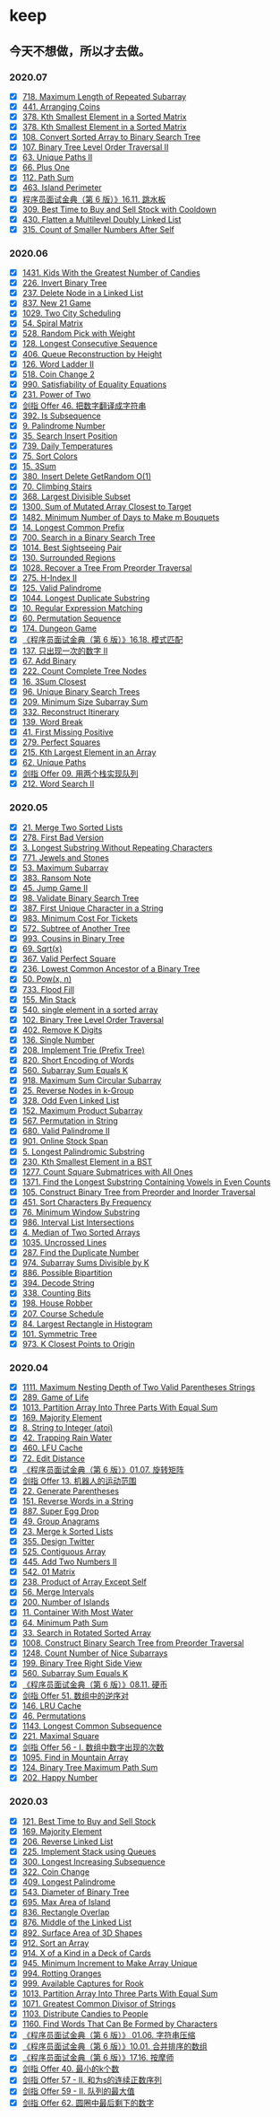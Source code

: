 # keep

## 今天不想做，所以才去做。

### 2020.07

-   [x] [718. Maximum Length of Repeated Subarray](https://github.com/Tcdian/keep/issues/241)
-   [x] [441. Arranging Coins](https://github.com/Tcdian/keep/issues/242)
-   [x] [378. Kth Smallest Element in a Sorted Matrix](https://github.com/Tcdian/keep/issues/243)
-   [x] [378. Kth Smallest Element in a Sorted Matrix](https://github.com/Tcdian/keep/issues/243)
-   [x] [108. Convert Sorted Array to Binary Search Tree](https://github.com/Tcdian/keep/issues/244)
-   [x] [107. Binary Tree Level Order Traversal II](https://github.com/Tcdian/keep/issues/245)
-   [x] [63. Unique Paths II](https://github.com/Tcdian/keep/issues/246)
-   [x] [66. Plus One](https://github.com/Tcdian/keep/issues/247)
-   [x] [112. Path Sum](https://github.com/Tcdian/keep/issues/248)
-   [x] [463. Island Perimeter](https://github.com/Tcdian/keep/issues/249)
-   [x] [程序员面试金典（第 6 版）》16.11. 跳水板](https://github.com/Tcdian/keep/issues/250)
-   [x] [309. Best Time to Buy and Sell Stock with Cooldown](https://github.com/Tcdian/keep/issues/251)
-   [x] [430. Flatten a Multilevel Doubly Linked List](https://github.com/Tcdian/keep/issues/252)
-   [x] [315. Count of Smaller Numbers After Self](https://github.com/Tcdian/keep/issues/253)

### 2020.06

-   [x] [1431. Kids With the Greatest Number of Candies](https://github.com/Tcdian/keep/issues/190)
-   [x] [226. Invert Binary Tree](https://github.com/Tcdian/keep/issues/191)
-   [x] [237. Delete Node in a Linked List](https://github.com/Tcdian/keep/issues/192)
-   [x] [837. New 21 Game](https://github.com/Tcdian/keep/issues/193)
-   [x] [1029. Two City Scheduling](https://github.com/Tcdian/keep/issues/194)
-   [x] [54. Spiral Matrix](https://github.com/Tcdian/keep/issues/195)
-   [x] [528. Random Pick with Weight](https://github.com/Tcdian/keep/issues/196)
-   [x] [128. Longest Consecutive Sequence](https://github.com/Tcdian/keep/issues/197)
-   [x] [406. Queue Reconstruction by Height](https://github.com/Tcdian/keep/issues/198)
-   [x] [126. Word Ladder II](https://github.com/Tcdian/keep/issues/199)
-   [x] [518. Coin Change 2](https://github.com/Tcdian/keep/issues/200)
-   [x] [990. Satisfiability of Equality Equations](https://github.com/Tcdian/keep/issues/201)
-   [x] [231. Power of Two](https://github.com/Tcdian/keep/issues/202)
-   [x] [剑指 Offer 46. 把数字翻译成字符串](https://github.com/Tcdian/keep/issues/203)
-   [x] [392. Is Subsequence](https://github.com/Tcdian/keep/issues/204)
-   [x] [9. Palindrome Number](https://github.com/Tcdian/keep/issues/205)
-   [x] [35. Search Insert Position](https://github.com/Tcdian/keep/issues/206)
-   [x] [739. Daily Temperatures](https://github.com/Tcdian/keep/issues/207)
-   [x] [75. Sort Colors](https://github.com/Tcdian/keep/issues/208)
-   [x] [15. 3Sum](https://github.com/Tcdian/keep/issues/209)
-   [x] [380. Insert Delete GetRandom O(1)](https://github.com/Tcdian/keep/issues/210)
-   [x] [70. Climbing Stairs](https://github.com/Tcdian/keep/issues/211)
-   [x] [368. Largest Divisible Subset](https://github.com/Tcdian/keep/issues/212)
-   [x] [1300. Sum of Mutated Array Closest to Target](https://github.com/Tcdian/keep/issues/213)
-   [x] [1482. Minimum Number of Days to Make m Bouquets](https://github.com/Tcdian/keep/issues/214)
-   [x] [14. Longest Common Prefix](https://github.com/Tcdian/keep/issues/215)
-   [x] [700. Search in a Binary Search Tree](https://github.com/Tcdian/keep/issues/216)
-   [x] [1014. Best Sightseeing Pair](https://github.com/Tcdian/keep/issues/217)
-   [x] [130. Surrounded Regions](https://github.com/Tcdian/keep/issues/218)
-   [x] [1028. Recover a Tree From Preorder Traversal](https://github.com/Tcdian/keep/issues/219)
-   [x] [275. H-Index II](https://github.com/Tcdian/keep/issues/220)
-   [x] [125. Valid Palindrome](https://github.com/Tcdian/keep/issues/221)
-   [x] [1044. Longest Duplicate Substring](https://github.com/Tcdian/keep/issues/222)
-   [x] [10. Regular Expression Matching](https://github.com/Tcdian/keep/issues/223)
-   [x] [60. Permutation Sequence](https://github.com/Tcdian/keep/issues/224)
-   [x] [174. Dungeon Game](https://github.com/Tcdian/keep/issues/225)
-   [x] [《程序员面试金典（第 6 版）》16.18. 模式匹配](https://github.com/Tcdian/keep/issues/226)
-   [x] [137. 只出现一次的数字 II](https://github.com/Tcdian/keep/issues/227)
-   [x] [67. Add Binary](https://github.com/Tcdian/keep/issues/228)
-   [x] [222. Count Complete Tree Nodes](https://github.com/Tcdian/keep/issues/229)
-   [x] [16. 3Sum Closest](https://github.com/Tcdian/keep/issues/230)
-   [x] [96. Unique Binary Search Trees](https://github.com/Tcdian/keep/issues/231)
-   [x] [209. Minimum Size Subarray Sum](https://github.com/Tcdian/keep/issues/232)
-   [x] [332. Reconstruct Itinerary](https://github.com/Tcdian/keep/issues/233)
-   [x] [139. Word Break](https://github.com/Tcdian/keep/issues/234)
-   [x] [41. First Missing Positive](https://github.com/Tcdian/keep/issues/235)
-   [x] [279. Perfect Squares](https://github.com/Tcdian/keep/issues/236)
-   [x] [215. Kth Largest Element in an Array](https://github.com/Tcdian/keep/issues/237)
-   [x] [62. Unique Paths](https://github.com/Tcdian/keep/issues/238)
-   [x] [剑指 Offer 09. 用两个栈实现队列](https://github.com/Tcdian/keep/issues/239)
-   [x] [212. Word Search II](https://github.com/Tcdian/keep/issues/240)

### 2020.05

-   [x] [21. Merge Two Sorted Lists](https://github.com/Tcdian/keep/issues/138)
-   [x] [278. First Bad Version](https://github.com/Tcdian/keep/issues/139)
-   [x] [3. Longest Substring Without Repeating Characters](https://github.com/Tcdian/keep/issues/140)
-   [x] [771. Jewels and Stones](https://github.com/Tcdian/keep/issues/141)
-   [x] [53. Maximum Subarray](https://github.com/Tcdian/keep/issues/142)
-   [x] [383. Ransom Note](https://github.com/Tcdian/keep/issues/143)
-   [x] [45. Jump Game II](https://github.com/Tcdian/keep/issues/144)
-   [x] [98. Validate Binary Search Tree](https://github.com/Tcdian/keep/issues/145)
-   [x] [387. First Unique Character in a String](https://github.com/Tcdian/keep/issues/146)
-   [x] [983. Minimum Cost For Tickets](https://github.com/Tcdian/keep/issues/147)
-   [x] [572. Subtree of Another Tree](https://github.com/Tcdian/keep/issues/148)
-   [x] [993. Cousins in Binary Tree](https://github.com/Tcdian/keep/issues/149)
-   [x] [69. Sqrt(x)](https://github.com/Tcdian/keep/issues/150)
-   [x] [367. Valid Perfect Square](https://github.com/Tcdian/keep/issues/151)
-   [x] [236. Lowest Common Ancestor of a Binary Tree](https://github.com/Tcdian/keep/issues/152)
-   [x] [50. Pow(x, n)](https://github.com/Tcdian/keep/issues/153)
-   [x] [733. Flood Fill](https://github.com/Tcdian/keep/issues/154)
-   [x] [155. Min Stack](https://github.com/Tcdian/keep/issues/155)
-   [x] [540. single element in a sorted array](https://github.com/Tcdian/keep/issues/156)
-   [x] [102. Binary Tree Level Order Traversal](https://github.com/Tcdian/keep/issues/157)
-   [x] [402. Remove K Digits](https://github.com/Tcdian/keep/issues/158)
-   [x] [136. Single Number](https://github.com/Tcdian/keep/issues/159)
-   [x] [208. Implement Trie (Prefix Tree)](https://github.com/Tcdian/keep/issues/160)
-   [x] [820. Short Encoding of Words](https://github.com/Tcdian/keep/issues/161)
-   [x] [560. Subarray Sum Equals K](https://github.com/Tcdian/keep/issues/162)
-   [x] [918. Maximum Sum Circular Subarray](https://github.com/Tcdian/keep/issues/163)
-   [x] [25. Reverse Nodes in k-Group](https://github.com/Tcdian/keep/issues/164)
-   [x] [328. Odd Even Linked List](https://github.com/Tcdian/keep/issues/165)
-   [x] [152. Maximum Product Subarray](https://github.com/Tcdian/keep/issues/166)
-   [x] [567. Permutation in String](https://github.com/Tcdian/keep/issues/167)
-   [x] [680. Valid Palindrome II](https://github.com/Tcdian/keep/issues/168)
-   [x] [901. Online Stock Span](https://github.com/Tcdian/keep/issues/169)
-   [x] [5. Longest Palindromic Substring](https://github.com/Tcdian/keep/issues/170)
-   [x] [230. Kth Smallest Element in a BST](https://github.com/Tcdian/keep/issues/171)
-   [x] [1277. Count Square Submatrices with All Ones](https://github.com/Tcdian/keep/issues/172)
-   [x] [1371. Find the Longest Substring Containing Vowels in Even Counts](https://github.com/Tcdian/keep/issues/173)
-   [x] [105. Construct Binary Tree from Preorder and Inorder Traversal](https://github.com/Tcdian/keep/issues/174)
-   [x] [451. Sort Characters By Frequency](https://github.com/Tcdian/keep/issues/175)
-   [x] [76. Minimum Window Substring](https://github.com/Tcdian/keep/issues/176)
-   [x] [986. Interval List Intersections](https://github.com/Tcdian/keep/issues/177)
-   [x] [4. Median of Two Sorted Arrays](https://github.com/Tcdian/keep/issues/178)
-   [x] [1035. Uncrossed Lines](https://github.com/Tcdian/keep/issues/179)
-   [x] [287. Find the Duplicate Number](https://github.com/Tcdian/keep/issues/180)
-   [x] [974. Subarray Sums Divisible by K](https://github.com/Tcdian/keep/issues/181)
-   [x] [886. Possible Bipartition](https://github.com/Tcdian/keep/issues/182)
-   [x] [394. Decode String](https://github.com/Tcdian/keep/issues/183)
-   [x] [338. Counting Bits](https://github.com/Tcdian/keep/issues/184)
-   [x] [198. House Robber](https://github.com/Tcdian/keep/issues/185)
-   [x] [207. Course Schedule](https://github.com/Tcdian/keep/issues/186)
-   [x] [84. Largest Rectangle in Histogram](https://github.com/Tcdian/keep/issues/187)
-   [x] [101. Symmetric Tree](https://github.com/Tcdian/keep/issues/188)
-   [x] [973. K Closest Points to Origin](https://github.com/Tcdian/keep/issues/189)

### 2020.04

-   [x] [1111. Maximum Nesting Depth of Two Valid Parentheses Strings](https://github.com/Tcdian/keep/issues/91)
-   [x] [289. Game of Life](https://github.com/Tcdian/keep/issues/92)
-   [x] [1013. Partition Array Into Three Parts With Equal Sum](https://github.com/Tcdian/keep/issues/93)
-   [x] [169. Majority Element](https://github.com/Tcdian/keep/issues/94)
-   [x] [8. String to Integer (atoi)](https://github.com/Tcdian/keep/issues/95)
-   [x] [42. Trapping Rain Water](https://github.com/Tcdian/keep/issues/96)
-   [x] [460. LFU Cache](https://github.com/Tcdian/keep/issues/97)
-   [x] [72. Edit Distance](https://github.com/Tcdian/keep/issues/98)
-   [x] [《程序员面试金典（第 6 版）》01.07. 旋转矩阵](https://github.com/Tcdian/keep/issues/103)
-   [x] [剑指 Offer 13. 机器人的运动范围](https://github.com/Tcdian/keep/issues/104)
-   [x] [22. Generate Parentheses](https://github.com/Tcdian/keep/issues/105)
-   [x] [151. Reverse Words in a String](https://github.com/Tcdian/keep/issues/106)
-   [x] [887. Super Egg Drop](https://github.com/Tcdian/keep/issues/107)
-   [x] [49. Group Anagrams](https://github.com/Tcdian/keep/issues/108)
-   [x] [23. Merge k Sorted Lists](https://github.com/Tcdian/keep/issues/109)
-   [x] [355. Design Twitter](https://github.com/Tcdian/keep/issues/110)
-   [x] [525. Contiguous Array](https://github.com/Tcdian/keep/issues/111)
-   [x] [445. Add Two Numbers II](https://github.com/Tcdian/keep/issues/112)
-   [x] [542. 01 Matrix](https://github.com/Tcdian/keep/issues/113)
-   [x] [238. Product of Array Except Self](https://github.com/Tcdian/keep/issues/114)
-   [x] [56. Merge Intervals](https://github.com/Tcdian/keep/issues/115)
-   [x] [200. Number of Islands](https://github.com/Tcdian/keep/issues/118)
-   [x] [11. Container With Most Water](https://github.com/Tcdian/keep/issues/119)
-   [x] [64. Minimum Path Sum](https://github.com/Tcdian/keep/issues/120)
-   [x] [33. Search in Rotated Sorted Array](https://github.com/Tcdian/keep/issues/123)
-   [x] [1008. Construct Binary Search Tree from Preorder Traversal](https://github.com/Tcdian/keep/issues/124)
-   [x] [1248. Count Number of Nice Subarrays](https://github.com/Tcdian/keep/issues/125)
-   [x] [199. Binary Tree Right Side View](https://github.com/Tcdian/keep/issues/126)
-   [x] [560. Subarray Sum Equals K](https://github.com/Tcdian/keep/issues/127)
-   [x] [《程序员面试金典（第 6 版）》08.11. 硬币](https://github.com/Tcdian/keep/issues/128)
-   [x] [剑指 Offer 51. 数组中的逆序对](https://github.com/Tcdian/keep/issues/129)
-   [x] [146. LRU Cache](https://github.com/Tcdian/keep/issues/130)
-   [x] [46. Permutations](https://github.com/Tcdian/keep/issues/131)
-   [x] [1143. Longest Common Subsequence](https://github.com/Tcdian/keep/issues/132)
-   [x] [221. Maximal Square](https://github.com/Tcdian/keep/issues/133)
-   [x] [剑指 Offer 56 - I. 数组中数字出现的次数](https://github.com/Tcdian/keep/issues/134)
-   [x] [1095. Find in Mountain Array](https://github.com/Tcdian/keep/issues/135)
-   [x] [124. Binary Tree Maximum Path Sum](https://github.com/Tcdian/keep/issues/136)
-   [x] [202. Happy Number](https://github.com/Tcdian/keep/issues/137)

### 2020.03

-   [x] [121. Best Time to Buy and Sell Stock](https://github.com/Tcdian/keep/issues/73)
-   [x] [169. Majority Element](https://github.com/Tcdian/keep/issues/94)
-   [x] [206. Reverse Linked List](https://github.com/Tcdian/keep/issues/80)
-   [x] [225. Implement Stack using Queues](https://github.com/Tcdian/keep/issues/90)
-   [x] [300. Longest Increasing Subsequence](https://github.com/Tcdian/keep/issues/99)
-   [x] [322. Coin Change](https://github.com/Tcdian/keep/issues/100)
-   [x] [409. Longest Palindrome](https://github.com/Tcdian/keep/issues/74)
-   [x] [543. Diameter of Binary Tree](https://github.com/Tcdian/keep/issues/101)
-   [x] [695. Max Area of Island](https://github.com/Tcdian/keep/issues/121)
-   [x] [836. Rectangle Overlap](https://github.com/Tcdian/keep/issues/72)
-   [x] [876. Middle of the Linked List](https://github.com/Tcdian/keep/issues/77)
-   [x] [892. Surface Area of 3D Shapes](https://github.com/Tcdian/keep/issues/83)
-   [x] [912. Sort an Array](https://github.com/Tcdian/keep/issues/122)
-   [x] [914. X of a Kind in a Deck of Cards](https://github.com/Tcdian/keep/issues/88)
-   [x] [945. Minimum Increment to Make Array Unique](https://github.com/Tcdian/keep/issues/78)
-   [x] [994. Rotting Oranges](https://github.com/Tcdian/keep/issues/82)
-   [x] [999. Available Captures for Rook](https://github.com/Tcdian/keep/issues/86)
-   [x] [1013. Partition Array Into Three Parts With Equal Sum](https://github.com/Tcdian/keep/issues/93)
-   [x] [1071. Greatest Common Divisor of Strings](https://github.com/Tcdian/keep/issues/102)
-   [x] [1103. Distribute Candies to People](https://github.com/Tcdian/keep/issues/84)
-   [x] [1160. Find Words That Can Be Formed by Characters](https://github.com/Tcdian/keep/issues/71)
-   [x] [《程序员面试金典（第 6 版）》 01.06. 字符串压缩](https://github.com/Tcdian/keep/issues/75)
-   [x] [《程序员面试金典（第 6 版）》10.01. 合并排序的数组](https://github.com/Tcdian/keep/issues/81)
-   [x] [《程序员面试金典（第 6 版）》17.16. 按摩师](https://github.com/Tcdian/keep/issues/79)
-   [x] [剑指 Offer 40. 最小的k个数](https://github.com/Tcdian/keep/issues/76)
-   [x] [剑指 Offer 57 - II. 和为s的连续正数序列](https://github.com/Tcdian/keep/issues/85)
-   [x] [剑指 Offer 59 - II. 队列的最大值](https://github.com/Tcdian/keep/issues/87)
-   [x] [剑指 Offer 62. 圆圈中最后剩下的数字](https://github.com/Tcdian/keep/issues/89)
